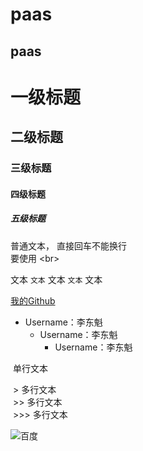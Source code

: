 paas
======
paas
------
# 一级标题 <br>
## 二级标题 <br>
### 三级标题 <br>
#### 四级标题 <br>
##### 五级标题 </br>
普通文本，
直接回车不能换行<br>
要使用 \<br> <br>
  
文本 `文本` 文本 `文本` 文本<br>

[我的Github](https://github.com/lidongkui/paas.git"悬停显示") <br>

* Username：李东魁<br>
  * Username：李东魁<br>
    * Username：李东魁<br>
    
  单行文本<br>
  
  > 多行文本<br>
  >> 多行文本<br>
  >>> 多行文本<br>


![百度](https://www.baidu.com/img/bdlogo.gif)
